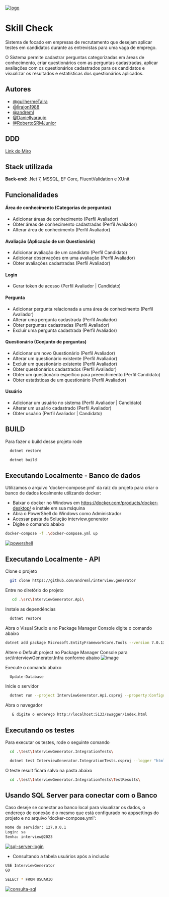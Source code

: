 
<a href='https://postimages.org/' target='_blank'><img src='https://i.postimg.cc/gJfV2KJk/logo.jpg' border='0' alt='logo'/></a>


# Skill Check

Sistema de focado em empresas de recrutamento que desejam aplicar testes em candidatos durante as entrevistas para uma vaga de emprego.

O Sistema permite cadastrar perguntas categorizadas em áreas de conhecimento, criar questionários com as perguntas cadastradas, aplicar avaliações com os questionários cadastrados para os candidatos e visualizar os resultados e estatísticas dos questionários aplicados.

## Autores

- [@guilhermeTaira](https://github.com/guilhermeTaira)
- [@lirajon1988](https://github.com/lirajon1988)
- [@andreml](https://github.com/andreml)
- [@Daniellyaraujo](https://github.com/Daniellyaraujo)
- [@RobertoSRMJunior](https://github.com/RobertoSRMJunior)

## DDD

<a href='https://miro.com/app/board/uXjVNdPoMRc=/?share_link_id=903496239789' target='_blank'>Link do Miro</a>

## Stack utilizada

**Back-end:** .Net 7, MSSQL, EF Core, FluentValidation e XUnit

## Funcionalidades

#### Área de conhecimento (Categorias de perguntas)
 - Adicionar áreas de conhecimento (Perfil Avaliador)
 - Obter áreas de conhecimento cadastradas (Perfil Avaliador)
 - Alterar área de conhecimento (Perfil Avaliador)

#### Avaliação	(Aplicação de um Questionário)
- Adicionar avaliação de um candidato (Perfil Candidato)
- Adicionar observações em uma avaliação (Perfil Avaliador)
- Obter avaliações cadastradas (Perfil Avaliador)

#### Login
 - Gerar token de acesso (Perfil Avaliador | Candidato)

#### Pergunta	
- Adicionar pergunta relacionada a uma área de conhecimento (Perfil Avaliador)
- Alterar uma pergunta cadastrada (Perfil Avaliador)
- Obter perguntas cadastradas (Perfil Avaliador)
- Excluir uma pergunta cadastrada (Perfil Avaliador)

#### Questionário (Conjunto de perguntas)
- Adicionar um novo Questionário (Perfil Avaliador)
- Alterar um questionário existente (Perfil Avaliador)
- Excluir um questionário existente (Perfil Avaliador)
- Obter questionários cadastrados (Perfil Avaliador)
- Obter um questionário espeífico para preenchimento (Perfil Candidato)
- Obter estatísticas de um questionário (Perfil Avaliador)

#### Usuário	
- Adicionar um usuário no sistema (Perfil Avaliador | Candidato)
- Alterar um usuário cadastrado (Perfil Avaliador)
- Obter usuário (Perfil Avaliador | Candidato)
## BUILD

Para fazer o build desse projeto rode

```bash
  dotnet restore
```

```bash
  dotnet build
```

## Executando Localmente - Banco de dados

Utilizamos o arquivo 'docker-compose.yml' da raiz do projeto para criar o banco de dados localmente utilizando docker:

- Baixar o docker no Windows em https://docker.com/products/docker-desktop/ e instale em sua máquina
- Abra o PowerShell do Windows como Administrador
- Acessar pasta da Solução interview.generator
- Digite o comando abaixo 

```bash
docker-compose -f .\docker-compose.yml up
```
<a href='https://postimages.org/' target='_blank'><img src='https://i.postimg.cc/MZvtJFyB/powershell.png' border='0' alt='powershell'/></a><br />

## Executando Localmente - API

Clone o projeto

```bash
  git clone https://github.com/andreml/interview.generator
```

Entre no diretório do projeto

```bash
   cd .\src\InterviewGenerator.Api\
```

Instale as dependências

```bash
  dotnet restore
```


Abra o Visual Studio e no Package Manager Console digite o comando abaixo
```bash
dotnet add package Microsoft.EntityFrameworkCore.Tools --version 7.0.13
```

Altere o Default project no Package Manager Console para src\InterviewGenerator.Infra conforme abaixo
![image](https://github.com/andreml/interview.generator/assets/18474627/1a235e4d-2ffb-445b-b46e-28173933d6dd)

Execute o comando abaixo

```bash
  Update-Database
```

Inicie o servidor

```bash
  dotnet run --project InterviewGenerator.Api.csproj --property:Configuration=Release --port 5133
```

Abra o navegador

```bash
   E digite o endereço http://localhost:5133/swagger/index.html
```

## Executando os testes

Para executar os testes, rode o seguinte comando

```bash
  cd .\test\InterviewGenerator.IntegrationTests\
```

```bash
  dotnet test InterviewGenerator.IntegrationTests.csproj --logger "html;logfilename=testResults.html"
```

O teste result ficará salvo na pasta abaixo

```bash
  cd .\test\InterviewGenerator.IntegrationTests\TestResults\
```
 
 ## Usando SQL Server para conectar com o Banco

Caso deseje se conectar ao banco local para visualizar os dados, o endereço de conexão é o mesmo que está configurado no appsettings do projeto e no arquivo 'docker-compose.yml':

```bash
Nome do servidor: 127.0.0.1
Login: sa
Senha: interview@2023
```
 <a href='https://postimages.org/' target='_blank'><img src='https://i.postimg.cc/7YpqndNn/sql-server-login.png' border='0' alt='sql-server-login'/></a>

 - Consultando a tabela usuários após a inclusão
```bash
USE InterviewGenerator
GO

SELECT * FROM USUARIO
```

<a href='https://postimages.org/' target='_blank'><img src='https://i.postimg.cc/9fyPQ6L8/consulta-sql.png' border='0' alt='consulta-sql'/></a>
